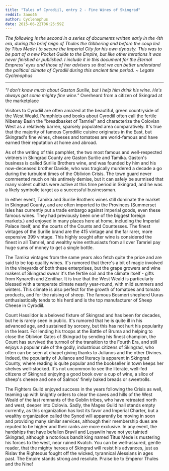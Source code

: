 ```yaml
---
title: "Tales of Cyrodiil, entry 2 - Fine Wines of Skingrad"
reddit: 3aoo46
author: Cyclenophus
date: 2015-06-22T06:25:59Z
---
```


*The following is the second in a series of documents written early in the 4th era, during the brief reign of Thules the Gibbering and before the coup led by Titus Mede I to secure the Imperial City for his own dynasty. This was to be part of a new Pocket Guide to the Empire, but like other iterations it was never finished or published. I include it in this document for the Eternal Empress' eyes and those of her advisers so that we can better understand the political climate of Cyrodiil during this ancient time period. ~ Legate Cyclenophus*

-------------------------------------------------------------------

*"I don't know much about Gaston Surilie, but I help him drink his wine. He's always got some mighty fine wine."* Overheard from a citizen of Skingrad at the marketplace

Visitors to Cyrodiil are often amazed at the beautiful, green countryside of the West Weald. Pamphlets and books about Cyrodiil often call the fertile Nibenay Basin the "breadbasket of Tamriel" and characterize the Colovian West as a relatively barren, sparsely populated area comparatively. It's true that the majority of famous Cyrodiilic cuisine originates in the East, but Skingrad's fine wines, cheeses and tomatoes are world-famous and have earned their reputation at home and abroad.

As of the writing of this pamphlet, the two most famous and well-respected vintners in Skingrad County are Gaston Surilie and Tamika. Gaston's business is called Surilie Brothers wine, and was founded by him and his now-deceased brother Davide, who was tragically murdered a decade a go during the turbulent times of the Oblivion Crisis. The town guard never commented much on his untimely demise, but it can safely be surmised that many violent cultists were active at this time period in Skingrad, and he was a likely symbolic target as a successful businessman.

In either event, Tamika and Surilie Brothers wines still dominate the market in Skingrad County, and are often imported to the Provinces (Summerset Isles has currently put a trade embargo against Imperial goods, even these famous wines. They had previously been one of the biggest foreign markets.) and enjoyed in many places here at home, including the Imperial Palace itself, and the courts of the Counts and Countesses. The finest vintages of the Surilie brand are the 415 vintage and the far rarer, more expensive 399 vintage. This highly sought after wine is considered the finest in all Tamriel, and wealthy wine enthusiasts from all over Tamriel pay huge sums of money to get a single bottle.

The Tamika vintages from the same years also fetch quite the price and are said to be top quality wines. It's rumored that there's a bit of magic involved in the vineyards of both these enterprises, but the grape growers and wine makers of Skingrad swear it's the fertile soil and the climate itself - gifts from Kynareth and Zenithar. It is true that the West Weald is particularly blessed with a temperate climate nearly year-round, with mild summers and winters. This climate is also perfect for the growth of tomatoes and tomato products, and for the raising of sheep. The famous Bosmeri shepherd Uuras enthusiastically tends to his herd and is the top manufacturer of Sheep Cheese in Cyrodiil.

Count Hassildor is a beloved fixture of Skingrad and has been for decades, but he is rarely seen in public. It's rumored that he is quite ill in his advanced age, and sustained by sorcery, but this has not hurt his popularity in the least. For lending his troops at the Battle of Bruma and helping to close the Oblivion Gates of Skingrad by sending his finest champion, the Count has survived the turmoil of the transition to the Fourth Era, and still enjoys a popular rule of the godly, industrious citizens of Skingrad, who often can be seen at chapel giving thanks to Julianos and the other Divines. Indeed, the popularity of Julianos and literacy is apparent in Skingrad County, where reading is quite popular and the bookseller in town keeps her shelves well-stocked. It's not uncommon to see the literate, well-fed citizens of Skingrad enjoying a good book over a cup of wine, a slice of sheep's cheese and one of Salmos' finely baked breads or sweetrolls.

 The Fighters Guild enjoyed success in the years following the Crisis as well, teaming up with knightly orders to clear the caves and hills of the West Weald of the last remnants of the Goblin tribes, who have retreated north and west, deeper into Colovia. Sadly, the Mages Guild hall stands empty currently, as this organization has lost its favor and Imperial Charter, but a wealthy organization called the Synod will apparently be moving in soon and providing many similar services, although their membership dues are reputed to be higher and their ranks are more exclusive. In any event, the hardships that have befallen Bravil and Leyawiin have not yet tainted Skingrad, although a notorious bandit king named Titus Mede is mustering his forces to the west, near ruined Kvatch. You can be well-assured, gentle reader, that the mighty heroes of Skingrad will resist his advances, just as Rislav the Righteous fought off the wicked, tyrannical Alessians in ages past. The Empire stands strong and resolute. Praise be to Emperor Thules and the Nine!

